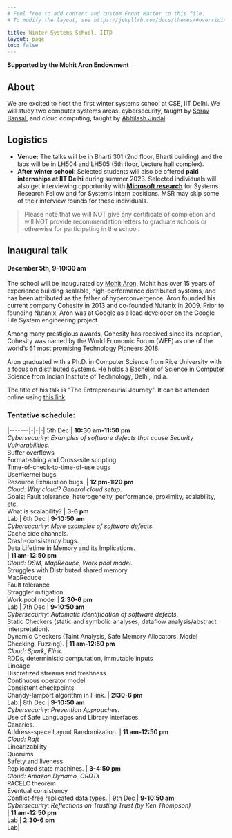 ```yaml
---
# Feel free to add content and custom Front Matter to this file.
# To modify the layout, see https://jekyllrb.com/docs/themes/#overriding-theme-defaults

title: Winter Systems School, IITD
layout: page
toc: false
---
```


**Supported by the Mohit Aron Endowment**

## About
We are excited to host the first winter systems school at CSE, IIT Delhi. We
will study two computer systems areas: cybersecurity, taught by [Sorav
Bansal](https://sorav.compiler.ai), and cloud computing, taught by [Abhilash
Jindal](https://abhilash-jindal.com). 

## Logistics
* **Venue:** The talks will be in Bharti 301 (2nd floor, Bharti building) and
the labs will be in LH504 and LH505 (5th floor, Lecture hall complex).
* **After winter school**: Selected students will also be offered
**paid internships at IIT Delhi** during summer 2023. Selected individuals will
also get interviewing opportunity with **[Microsoft
research](https://www.microsoft.com/en-us/research/lab/microsoft-research-india/)**
for Systems Research Fellow and for Systems Intern positions. MSR may skip some
of their interview rounds for these individuals.

> Please note that we will NOT give any certificate of completion and will
NOT provide recommendation letters to graduate schools or otherwise for
participating in the school.

## Inaugural talk
#### December 5th, 9-10:30 am

The school will be inaugurated by [Mohit
Aron](https://en.wikipedia.org/wiki/Mohit_Aron). Mohit has over 15 years of
experience building scalable, high-performance distributed systems, and has
been attributed as the father of hyperconvergence. Aron founded his current
company  Cohesity in 2013 and co-founded Nutanix in 2009. Prior to founding
Nutanix, Aron was at Google as a lead developer on the Google File System
engineering project. 

Among many prestigious awards, Cohesity has received since its inception,
Cohesity was named by the World Economic Forum (WEF) as one of the world’s 61
most promising Technology Pioneers 2018.

Aron graduated with a Ph.D. in Computer Science from Rice University with a
focus on distributed systems. He holds a Bachelor of Science in Computer
Science from Indian Institute of Technology, Delhi, India.

The title of his talk is "The Entrepreneurial Journey". It can be attended
online using [this
link](https://teams.microsoft.com/l/meetup-join/19%3ameeting_Y2NmYWEzNTYtYTMzMS00Y2JlLTlmYWUtMjYwYzAyNTQ3NDll%40thread.v2/0?context=%7b%22Tid%22%3a%22624d5c4b-45c5-4122-8cd0-44f0f84e945d%22%2c%22Oid%22%3a%2245fc8017-1b85-4df2-8d66-89beabb204ca%22%7d).

### Tentative schedule:

|-------|-|-|-|
5th Dec | **10:30 am-11:50 pm** <br/> *Cybersecurity: Examples of software defects that cause Security Vulnerabilities.* <br/> Buffer overflows <br/> Format-string and Cross-site scripting <br/> Time-of-check-to-time-of-use bugs <br/> User/kernel bugs <br/> Resource Exhaustion bugs. | **12 pm-1:20 pm** <br/> *Cloud: Why cloud? General cloud setup.* <br/> Goals: Fault tolerance, heterogeneity, performance, proximity, scalability, etc. <br/> What is scalability? | **3-6 pm** <br/> Lab |
6th Dec | **9-10:50 am** <br/> *Cybersecurity: More examples of software defects.* <br/> Cache side channels. <br/> Crash-consistency bugs. <br/> Data Lifetime in Memory and its Implications. <br/> |  **11 am-12:50 pm** <br/> *Cloud: DSM, MapReduce, Work pool model.* <br/> Struggles with Distributed shared memory <br/> MapReduce <br/> Fault tolerance <br/> Straggler mitigation <br/> Work pool model | **2:30-6 pm** <br/> Lab |
7th Dec | **9-10:50 am** <br/> *Cybersecurity: Automatic identification of software defects.* <br/> Static Checkers (static and symbolic analyses, dataflow analysis/abstract interpretation). <br/> Dynamic Checkers (Taint Analysis, Safe Memory Allocators, Model Checking, Fuzzing). |  **11 am-12:50 pm** <br/> *Cloud: Spark, Flink.* <br/> RDDs, deterministic computation, immutable inputs <br/> Lineage <br/> Discretized streams and freshness <br/> Continuous operator model <br/> Consistent checkpoints <br/> Chandy-lamport algorithm in Flink. | **2:30-6 pm** <br/> Lab |
8th Dec | **9-10:50 am** <br/> *Cybersecurity: Prevention Approaches.* <br/>	Use of Safe Languages and Library Interfaces. <br/> Canaries. <br/> Address-space Layout Randomization. |  **11 am-12:50 pm** <br/> *Cloud: Raft* <br/> Linearizability <br/> Quorums <br/> Safety and liveness <br/> Replicated state machines. | **3-4:50 pm** <br/> *Cloud: Amazon Dynamo, CRDTs* <br/> PACELC theorem <br/> Eventual consistency <br/> Conflict-free replicated data types. |
9th Dec | **9-10:50 am** <br/> *Cybersecurity: Reflections on Trusting Trust (by Ken Thompson)* <br/> |  **11 am-12:50 pm** <br/> Lab | **2:30-6 pm** <br/> Lab|